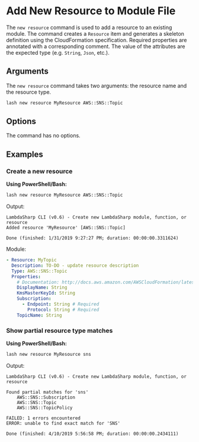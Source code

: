 # Add New Resource to Module File

The `new resource` command is used to add a resource to an existing module. The command creates a `Resource` item and generates a skeleton definition using the CloudFormation specification. Required properties are annotated with a corresponding comment. The value of the attributes are the expected type (e.g. `String`, `Json`, etc.).

## Arguments

The `new resource` command takes two arguments: the resource name and the resource type.

```bash
lash new resource MyResource AWS::SNS::Topic
```

## Options

The command has no options.

## Examples

### Create a new resource

__Using PowerShell/Bash:__
```bash
lash new resource MyResource AWS::SNS::Topic
```

Output:
```
LambdaSharp CLI (v0.6) - Create new LambdaSharp module, function, or resource
Added resource 'MyResource' [AWS::SNS::Topic]

Done (finished: 1/31/2019 9:27:27 PM; duration: 00:00:00.3311624)
```

Module:
```yaml
- Resource: MyTopic
  Description: TO-DO - update resource description
  Type: AWS::SNS::Topic
  Properties:
    # Documentation: http://docs.aws.amazon.com/AWSCloudFormation/latest/UserGuide/aws-properties-sns-topic.html
    DisplayName: String
    KmsMasterKeyId: String
    Subscription:
      - Endpoint: String # Required
        Protocol: String # Required
    TopicName: String
```

### Show partial resource type matches

__Using PowerShell/Bash:__
```bash
lash new resource MyResource sns
```

Output:
```
LambdaSharp CLI (v0.6) - Create new LambdaSharp module, function, or resource

Found partial matches for 'sns'
    AWS::SNS::Subscription
    AWS::SNS::Topic
    AWS::SNS::TopicPolicy

FAILED: 1 errors encountered
ERROR: unable to find exact match for 'SNS'

Done (finished: 4/10/2019 5:56:58 PM; duration: 00:00:00.2434111)
```
